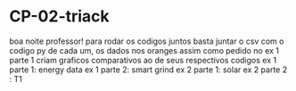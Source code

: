 # CP-02-triack
boa noite professor! para rodar os codigos juntos basta juntar o csv com o codigo py de cada um, os dados nos oranges 
assim como pedido no ex 1 parte 1 criam graficos comparativos ao de seus respectivos codigos
ex 1 parte 1: energy data
ex 1 parte 2: smart grind 
ex 2 parte 1: solar
ex 2 parte 2 : T1
